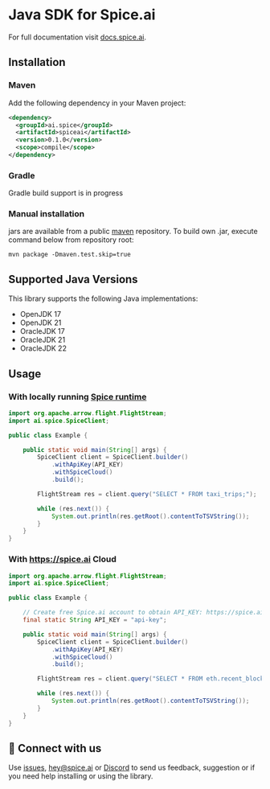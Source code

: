 # Java SDK for Spice.ai

For full documentation visit [docs.spice.ai](https://docs.spice.ai/sdks/java-sdk).

## Installation

### Maven

Add the following dependency in your Maven project:

```xml
<dependency>
  <groupId>ai.spice</groupId>
  <artifactId>spiceai</artifactId>
  <version>0.1.0</version>
  <scope>compile</scope>
</dependency>
```

### Gradle

Gradle build support is in progress

### Manual installation

jars are available from a public [maven](https://mvnrepository.com/artifact/spiceai/spiceai) repository. To build own .jar, execute command below from repository root:

```shell
mvn package -Dmaven.test.skip=true
```

## Supported Java Versions

This library supports the following Java implementations:

- OpenJDK 17
- OpenJDK 21
- OracleJDK 17
- OracleJDK 21
- OracleJDK 22

## Usage

### With locally running [Spice runtime](https://github.com/spiceai/spiceai)

```java
import org.apache.arrow.flight.FlightStream;
import ai.spice.SpiceClient;

public class Example {

    public static void main(String[] args) {
        SpiceClient client = SpiceClient.builder()
            .withApiKey(API_KEY)
            .withSpiceCloud()
            .build();

        FlightStream res = client.query("SELECT * FROM taxi_trips;");

        while (res.next()) {
            System.out.println(res.getRoot().contentToTSVString());
        }
    }
}

```

### With <https://spice.ai> Cloud

```java
import org.apache.arrow.flight.FlightStream;
import ai.spice.SpiceClient;

public class Example {

    // Create free Spice.ai account to obtain API_KEY: https://spice.ai/login
    final static String API_KEY = "api-key";

    public static void main(String[] args) {
        SpiceClient client = SpiceClient.builder()
            .withApiKey(API_KEY)
            .withSpiceCloud()
            .build();

        FlightStream res = client.query("SELECT * FROM eth.recent_blocks LIMIT 10;");

        while (res.next()) {
            System.out.println(res.getRoot().contentToTSVString());
        }
    }
}
```

## 🤝 Connect with us

Use [issues](https://github.com/spiceai/spice-java/issues),  [hey@spice.ai](mailto:hey@spice.ai) or [Discord](https://discord.gg/kZnTfneP5u) to send us feedback, suggestion or if you need help installing or using the library.
